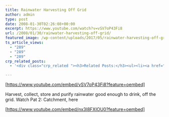 ```yaml
---
title: Rainwater Harvesting Off Grid
author: admin
type: post
date: 2008-01-30T02:26:08+00:00
excerpt: https://www.youtube.com/watch?v=vSV7oP43Fi8
url: /2008/01/30/rainwater-harvesting-off-grid/
featured_image: /wp-content/uploads/2017/05/rainwater-harvesting-off-grid.jpg
ts_article_views:
  - "289"
  - "289"
  - "289"
crp_related_posts:
  - '<div class="crp_related "><h3>Related Posts:</h3><ul><li><a href="https://scdhub.org/2017/12/25/wastewater-treatment-and-biosolids-management/"    ><img src="https://scdhub.org/wp-content/uploads/2017/12/wastewater-treatment-and-biosoli-150x150.jpg" alt="Wastewater treatment and Biosolids management" title="Wastewater treatment and Biosolids management" width="150" height="150" class="crp_thumb crp_featured" /><span class="crp_title">Wastewater treatment and Biosolids management</span></a></li><li><a href="https://scdhub.org/2017/10/14/8328/"    ><img src="https://scdhub.org/wp-content/uploads/2017/10/maxresdefault-1-150x150.jpg" alt="Critter Farm&#8217;s DIY 660 Gallon Rain Barrel Manifold System" title="Critter Farm&#8217;s DIY 660 Gallon Rain Barrel Manifold System" width="150" height="150" class="crp_thumb crp_featured" /><span class="crp_title">Critter Farm&#8217;s DIY 660 Gallon Rain Barrel&hellip;</span></a></li><li><a href="https://scdhub.org/2017/12/12/rainwater-harvesting-combined-with-slow-sand-filter/"    ><img src="https://scdhub.org/wp-content/uploads/2017/12/rainwater-harvesting-combined-wi-150x150.jpg" alt="rainwater harvesting combined with slow sand filter" title="rainwater harvesting combined with slow sand filter" width="150" height="150" class="crp_thumb crp_featured" /><span class="crp_title">rainwater harvesting combined with slow sand filter</span></a></li><li><a href="https://scdhub.org/2017/12/12/8704/"    ><img src="https://scdhub.org/wp-content/uploads/2017/12/8704-150x150.jpg" alt="Our Complete Rain Water System Explained" title="Our Complete Rain Water System Explained" width="150" height="150" class="crp_thumb crp_featured" /><span class="crp_title">Our Complete Rain Water System Explained</span></a></li><li><a href="https://scdhub.org/2017/12/29/walking-in-sabinas-shoes-world-vision/"    ><img src="https://scdhub.org/wp-content/uploads/2017/12/walking-in-sabinas-shoes-world-v-150x150.jpg" alt="Walking in Sabinas Shoes &#8211; World Vision" title="Walking in Sabinas Shoes &#8211; World Vision" width="150" height="150" class="crp_thumb crp_featured" /><span class="crp_title">Walking in Sabinas Shoes &#8211; World Vision</span></a></li><li><a href="https://scdhub.org/2017/12/10/15000-gallon-rainwater-harvesting-system/"    ><img src="https://scdhub.org/wp-content/uploads/2017/12/15000-gallon-rainwater-harvestin-150x150.jpg" alt="15,000 Gallon Rainwater Harvesting System" title="15,000 Gallon Rainwater Harvesting System" width="150" height="150" class="crp_thumb crp_featured" /><span class="crp_title">15,000 Gallon Rainwater Harvesting System</span></a></li></ul><div class="crp_clear"></div></div>'

---
```

[https://www.youtube.com/embed/vSV7oP43Fi8?feature=oembed] 

Harvest, collect, store and purify rainwater good enough to drink, off the grid. Watch Pat 2: Catchment, here 

[https://www.youtube.com/embed/nx3I8FXIOU0?feature=oembed]